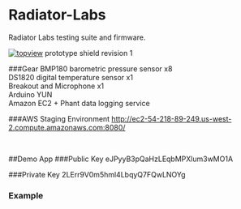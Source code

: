 # Radiator-Labs
Radiator Labs testing suite and firmware.

[![topview](https://raw.githubusercontent.com/brunokruse/Radiator-Labs/master/images/TopView_R1.JPG?token=AADEjzuzgyAq9yxAXoS1NBBdKINDmfmcks5XkHGVwA%3D%3D)](https://raw.githubusercontent.com/brunokruse/Radiator-Labs/master/images/TopView_R1.JPG?token=AADEjzuzgyAq9yxAXoS1NBBdKINDmfmcks5XkHGVwA%3D%3D)
prototype shield revision 1

###Gear
BMP180 barometric pressure sensor x8 <br/>
DS1820 digital temperature sensor x1 <br/>
Breakout and Microphone x1 <br/>
Arduino YUN <br/>
Amazon EC2 + Phant data logging service <br/>

###AWS Staging Environment
http://ec2-54-218-89-249.us-west-2.compute.amazonaws.com:8080/

<br>

##Demo App
###Public Key
eJPyyB3pQaHzLEqbMPXlum3wMO1A

###Private Key
2LErr9V0m5hml4LbqyQ7FQwLNOYg

### Example
